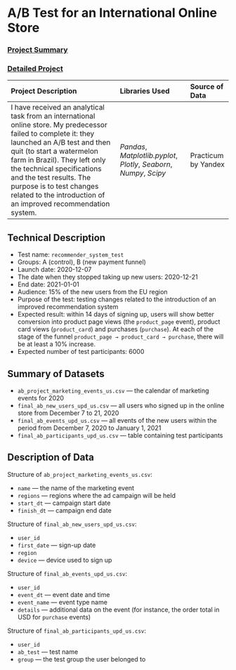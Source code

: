 # A/B Test for an International Online Store
### [Project Summary]( https://emmanuel-nti.github.io/ab_test_for_an_international_online_store/)

###  [Detailed Project](https://nbviewer.jupyter.org/github/Emmanuel-Nti/ab_test_for_an_international_online_store/blob/master/ab_test_for_international_store.ipynb)


| Project Description | Libraries Used | Source of Data |
| :---------------------- | :---------------------- | :---------------------- | 
|I have received an analytical task from an international online store. My predecessor failed to complete it: they launched an A/B test and then quit (to start a watermelon farm in Brazil). They left only the technical specifications and the test results. The purpose is to test changes related to the introduction of an improved recommendation system.| *Pandas*, *Matplotlib.pyplot*, *Plotly*, *Seaborn*, *Numpy*, *Scipy* | Practicum by Yandex |

## Technical Description

- Test name: `recommender_system_test`
- Groups: А (control), B (new payment funnel)
- Launch date: 2020-12-07
- The date when they stopped taking up new users: 2020-12-21
- End date: 2021-01-01
- Audience: 15% of the new users from the EU region
- Purpose of the test: testing changes related to the introduction of an improved recommendation system
- Expected result: within 14 days of signing up, users will show better conversion into product page views (the `product_page` event), product card views (`product_card`) and purchases (`purchase`). At each of the stage of the funnel `product_page → product_card → purchase`, there will be at least a 10% increase.
- Expected number of test participants: 6000

## Summary of Datasets

- `ab_project_marketing_events_us.csv` — the calendar of marketing events for 2020
- `final_ab_new_users_upd_us.csv` — all users who signed up in the online store from December 7 to 21, 2020
- `final_ab_events_upd_us.csv` — all events of the new users within the period from December 7, 2020 to January 1, 2021
- `final_ab_participants_upd_us.csv` — table containing test participants

## Description of Data

Structure of `ab_project_marketing_events_us.csv`:

- `name` — the name of the marketing event
- `regions` — regions where the ad campaign will be held
- `start_dt` — campaign start date
- `finish_dt` — campaign end date

Structure of `final_ab_new_users_upd_us.csv`:

- `user_id`
- `first_date` — sign-up date
- `region`
- `device` — device used to sign up

Structure of `final_ab_events_upd_us.csv`:

- `user_id`
- `event_dt` — event date and time
- `event_name` — event type name
- `details` — additional data on the event (for instance, the order total in USD for `purchase` events)

Structure of `final_ab_participants_upd_us.csv`:

- `user_id`
- `ab_test` — test name
- `group` — the test group the user belonged to

